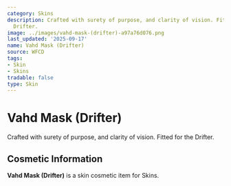 ```yaml
---
category: Skins
description: Crafted with surety of purpose, and clarity of vision. Fitted for the
  Drifter.
image: ../images/vahd-mask-(drifter)-a97a76d076.png
last_updated: '2025-09-17'
name: Vahd Mask (Drifter)
source: WFCD
tags:
- Skin
- Skins
tradable: false
type: Skin
---
```


# Vahd Mask (Drifter)

Crafted with surety of purpose, and clarity of vision. Fitted for the Drifter.

## Cosmetic Information

**Vahd Mask (Drifter)** is a skin cosmetic item for Skins.

